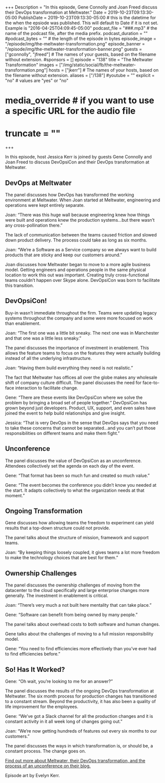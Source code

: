 +++
Description = "In this episode, Gene Connolly and Joan Freed discuss their DevOps transformation at Meltwater."
Date = 2019-10-23T09:13:30-05:00
PublishDate = 2019-10-23T09:13:30-05:00 # this is the datetime for the when the epsiode was published. This will default to Date if it is not set. Example is "2016-04-25T04:09:45-05:00"
podcast_file = "###.mp3" # the name of the podcast file, after the media prefix.
podcast_duration = ""
#podcast_bytes = "" # the length of the episode in bytes
episode_image = "/episode/img/the-meltwater-transformation.png"
episode_banner = "/episode/img/the-meltwater-transformation-banner.png"
guests = ["gconnolly", "jfreed"] # The names of your guests, based on the filename without extension.
#sponsors = []
episode = "138"
title = "The Meltwater Transformation"
images = ["/img/static/social/fb/the-meltwater-transformation.png"]
hosts = ["jkerr"] # The names of your hosts, based on the filename without extension.
aliases = ["/138"]
#youtube = ""
explicit = "no" # values are "yes" or "no"
# media_override # if you want to use a specific URL for the audio file
# truncate = ""
+++

In this episode, host Jessica Kerr is joined by guests Gene Connolly and Joan Freed to discuss DevOpsiCon and their DevOps transformation at Meltwater.

## DevOps at Meltwater

The panel discusses how DevOps has transformed the working environment at Meltwater.  When Joan started at Meltwater, engineering and operations were kept entirely separate.

Joan: “There was this huge wall because engineering knew how things were built and operations knew the production systems...but there wasn’t any cross-pollination there.”

The lack of communication between the teams caused friction and slowed down product delivery. The process could take as long as six months.

Joan: “We’re a Software as a Service company so we always want to build products that are sticky and keep our customers around.” 

Joan discusses how Meltwater began to move to a more agile business model. Getting engineers and operations people in the same physical location to work this out was important. Creating truly cross-functional teams couldn’t happen over Skype alone. DevOpsiCon was born to facilitate this transition.

## DevOpsiCon!

Buy-in wasn’t immediate throughout the firm. Teams were updating legacy systems throughout the company and some were more focused on work than enablement.

Joan: “The first one was a little bit sneaky. The next one was in Manchester and that one was a little less sneaky.”

The panel discusses the importance of investment in enablement. This allows the feature teams to focus on the features they were actually building instead of all the underlying infrastructure.

Joan: “Having them build everything they need is not realistic.”

The fact that Meltwater has offices all over the globe makes any wholesale shift of company culture difficult. The panel discusses the need for face-to-face interaction to facilitate change.

Gene: “There are these events like DevOpsiCon where we solve the problem by bringing a broad set of people together.”
DevOpsiCon has grown beyond just developers. Product, UX, support, and even sales have joined the event to help build relationships and give insight.

Jessica: “That is very DevOps in the sense that DevOps says that you need to take these concerns that cannot be separated...and you can’t put those responsibilities on different teams and make them fight.”

## Unconference

The panel discusses the value of DevOpsiCon as an unconference. Attendees collectively set the agenda on each day of the event. 

Gene: “That format has been so much fun and created so much value.”

Gene: “The event becomes the conference you didn’t know you needed at the start. It adapts collectively to what the organization needs at that moment.”

## Ongoing Transformation

Gene discusses how allowing teams the freedom to experiment can yield results that a top-down structure could not provide. 

The panel talks about the structure of mission, framework and support teams. 

Joan: “By keeping things loosely coupled, it gives teams a lot more freedom to make the technology choices that are best for them.”

## Ownership Challenges

The panel discusses the ownership challenges of moving from the datacenter to the cloud specifically and large enterprise changes more generally. The investment in enablement is critical.

Joan: “There’s very much a not built here mentality that can take place.”

Gene: “Software can benefit from being owned by many people.”

The panel talks about overhead costs to both software and human changes. 

Gene talks about the challenges of moving to a full mission responsibility model.

Gene: “You need to find efficiencies more effectively than you’ve ever had to find efficiencies before.”

## So! Has It Worked?

Gene: “Oh wait, you’re looking to me for an answer?”

The panel discusses the results of the ongoing DevOps transformation at Meltwater. The six month process for production changes has transitioned to a constant stream. Beyond the productivity, it has also been a quality of life improvement for the employees.

Gene: “We’ve got a Slack channel for all the production changes and it is constant activity in it all week long of changes going out.”

Joan: “We’re now getting hundreds of features out every six months to our customers.”

The panel discusses the ways in which transformation is, or should be, a constant process. The change goes on. 

[Find out more about Meltwater, their DevOps transformation, and the process of an unconference on their blog.](https://underthehood.meltwater.com/)

Episode art by Evelyn Kerr.